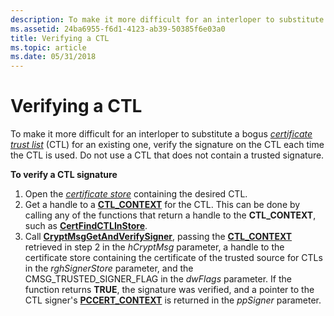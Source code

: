 ```yaml
---
description: To make it more difficult for an interloper to substitute a bogus certificate trust list (CTL) for an existing one, verify the signature on the CTL each time the CTL is used.
ms.assetid: 24ba6955-f6d1-4123-ab39-50385f6e03a0
title: Verifying a CTL
ms.topic: article
ms.date: 05/31/2018
---
```


# Verifying a CTL

To make it more difficult for an interloper to substitute a bogus [*certificate trust list*](../secgloss/c-gly.md) (CTL) for an existing one, verify the signature on the CTL each time the CTL is used. Do not use a CTL that does not contain a trusted signature.

**To verify a CTL signature**

1.  Open the [*certificate store*](../secgloss/c-gly.md) containing the desired CTL.
2.  Get a handle to a [**CTL\_CONTEXT**](/windows/desktop/api/Wincrypt/ns-wincrypt-ctl_context) for the CTL. This can be done by calling any of the functions that return a handle to the **CTL\_CONTEXT**, such as [**CertFindCTLInStore**](/windows/desktop/api/Wincrypt/nf-wincrypt-certfindctlinstore).
3.  Call [**CryptMsgGetAndVerifySigner**](/windows/desktop/api/Wincrypt/nf-wincrypt-cryptmsggetandverifysigner), passing the [**CTL\_CONTEXT**](/windows/desktop/api/Wincrypt/ns-wincrypt-ctl_context) retrieved in step 2 in the *hCryptMsg* parameter, a handle to the certificate store containing the certificate of the trusted source for CTLs in the *rghSignerStore* parameter, and the CMSG\_TRUSTED\_SIGNER\_FLAG in the *dwFlags* parameter. If the function returns **TRUE**, the signature was verified, and a pointer to the CTL signer's [**PCCERT\_CONTEXT**](/windows/desktop/api/Wincrypt/ns-wincrypt-cert_context) is returned in the *ppSigner* parameter.

 

 
